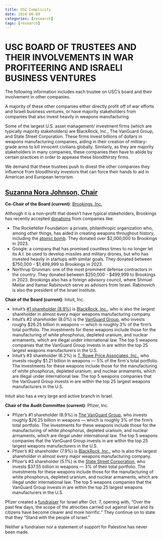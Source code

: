 ```yaml
---
title: USC Complicity
date: 2024-06-09
categories: [research]
tags: [research]
---
```


# USC BOARD OF TRUSTEES AND THEIR INVOLVEMENTS IN WAR PROFITEERING AND ISRAELI BUSINESS VENTURES

The following information includes each trustee on USC’s board and their involvement in other companies. 

A majority of these other companies either directly profit off of war efforts and Israeli business ventures, or have majority stakeholders from companies that also invest heavily in weapons manufacturing.

Some of the largest U.S. asset management/ investment firms (which are typically majority stakeholders) are  BlackRock, Inc., The VanGuard Group, and State Street Corporation. These firms invest billions of dollars in weapons manufacturing companies, aiding in their creation of military-grade arms to kill innocent civilians globally. Similarly, as they are majority stakeholders in many companies, these companies then have to abide by certain practices in order to appease these bloodthirsty firms.

We demand that these trustees push to divest the other companies they influence from bloodthirsty investors that can force their hands to aid in American and European terrorism.

## [Suzanna Nora Johnson, Chair](https://www.brookings.edu/people/suzanne-nora-johnson/)

**Co-Chair of the Board (current)**: [Brookings, Inc.](https://www.brookings.edu/)

Although it is a non-profit that doesn’t have typical stakeholders, Brookings has recently accepted 
[donations](https://www.brookings.edu/wp-content/uploads/2023/11/Brookings_FY23_Annual_Report.pdf) from companies like:
* The Rockefeller Foundation: a private, philanthropic organization who, among other things, has aided in creating weapons throughout history, including the [atomic bomb](https://resource.rockarch.org/story/the-atomic-bomb-development-rockefeller-foundation-role/). They donated over $2,000,000 to Brookings in 2023.
* Google: a company that has promised countless times to no longer let its A.I. be used to develop missiles and military drones, but who has invested heavily in startups with similar goals. They donated between $750,000 - $1,499,999 to Brookings in 2023.
* Northrup Grunman: one of the most prominent defense contractors in the country. They donated between $250,000 - $499,999 to Brookings in 2023.
	Brookings also has a foreign advisory council, where Shmuel Meitar and Itamar Rabinovich serve as 
advisors from Israel. Rabinovich is also the president of the Israel Institute.

**Chair of the Board (current)**: Intuit, Inc.
* Intuit’s [#1 shareholder (8.9%)](https://www.sec.gov/Archives/edgar/data/896878/000110465922121633/tm2223271-2_def14a.htm#tSOT) is [BlackRock, Inc.](https://peoplesforum.org/blog_post/blackrock-funds-genocide-against-palestinians/), who is also the largest shareholder in almost every 
major weapons manufacturing company.
* Intuit’s #2 shareholder (8.0%) is the [VanGuard Group](https://weaponfreefunds.org/fund/vanguard-500-index-fund/VFIAX/weapon-investments/FSUSA002QH/FOUSA00L8W), who invests roughy $26.25 billion in weapons — 
which is roughly 3% of the firm’s total portfolio. The investments for these weapons include those for the manufacturing of white phosphorus, depleted uranium, and nuclear armaments, which are illegal under international law. The top 5 weapons companies that the VanGuard Group invests in are within the top 25 largest weapons manufacturers in the U.S.
* Intuit’s #3 shareholder (6.2%) is [T. Rowe Price Associates, Inc.](https://weaponfreefunds.org/fund/t-rowe-price-value-fund/TRZAX/weapon-investments/FSUSA0000G/F000014VO9), who invests roughy $1.21 billion in weapons — 5% of the firm's total portfolio. The investments for these weapons include those for the manufacturing of white phosphorus, depleted uranium, and nuclear armaments, which are illegal under international law. The top 5 weapons companies that the VanGuard Group invests in are within the top 25 largest weapons manufacturers in the U.S.

Intuit also has a very large and active branch in Israel.

**Chair of the Audit Committee (current)**: Pfizer, Inc.
* Pfizer’s #1 shareholder (8.9%) is [The VanGuard Group](https://weaponfreefunds.org/fund/vanguard-500-index-fund/VFIAX/weapon-investments/FSUSA002QH/FOUSA00L8W), who invests roughly $26.25 billion in weapons —  which is roughly 3% of the firm’s total portfolio. The investments for these weapons include those for the manufacturing of white phosphorus, depleted uranium, and nuclear armaments, which are illegal under international law. The top 5 weapons companies that the VanGuard Group invests in are within the top 25 largest weapons manufacturers in the U.S.
* Pfizer’s #2 shareholder (7.9%) is [BlackRock, Inc.](https://peoplesforum.org/blog_post/blackrock-funds-genocide-against-palestinians/), who is also the largest shareholder in almost every 
major weapons manufacturing company.
* Pfizer’s #3 shareholder (5.1%) is the [State Street Corporation](https://weaponfreefunds.org/fund/state-street-equity-500-index-fund/SSSVX/weapon-investments/FSUSA04AUI/F00000QT2C), who invests $37.55 billion in weapons — 3% of their total portfolio. The investments for these weapons include those for the manufacturing of white phosphorus, depleted uranium, and nuclear armaments, which are illegal under international law. The top 5 weapons companies that the VanGuard Group invests in are within the top 25 largest weapons manufacturers in the U.S.

Pfizer created a [fundraiser](https://www.linkedin.com/posts/albert-bourla_standing-with-the-people-of-israel-activity-7118243940096466944-lRGZ/?utm_source=share&utm_medium=member_desktop) for Israel after Oct. 7, opening with, 
“Over the past few days, the scope of the atrocities carried out against Israel and its citizens have 
become clearer and more horrific.” They continue on to state that they “Stand with the people of Israel.”

Neither a fundraiser nor a statement of support for Palestine has never been made.
